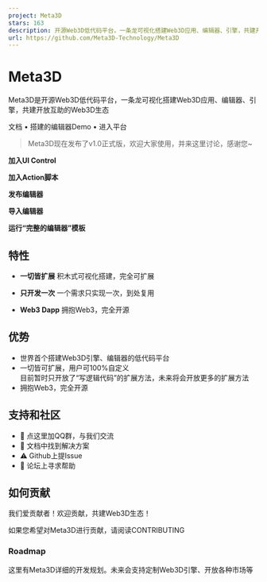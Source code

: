```yaml
---
project: Meta3D
stars: 163
description: 开源Web3D低代码平台，一条龙可视化搭建Web3D应用、编辑器、引擎，共建开放互助的Web3D生态
url: https://github.com/Meta3D-Technology/Meta3D
---
```


Meta3D
======

Meta3D是开源Web3D低代码平台，一条龙可视化搭建Web3D应用、编辑器、引擎，共建开放互助的Web3D生态

文档 • 搭建的编辑器Demo • 进入平台

> Meta3D现在发布了v1.0正式版，欢迎大家使用，并来这里讨论，感谢您~

**加入UI Control**

**加入Action脚本**

**发布编辑器**

**导入编辑器**

**运行“完整的编辑器”模板**

特性
--

-   **一切皆扩展** 积木式可视化搭建，完全可扩展
    
-   **只开发一次** 一个需求只实现一次，到处复用
    
-   **Web3 Dapp** 拥抱Web3，完全开源
    

优势
--

-   世界首个搭建Web3D引擎、编辑器的低代码平台
-   一切皆可扩展，用户可100%自定义  
    目前暂时只开放了“写逻辑代码”的扩展方法，未来将会开放更多的扩展方法
-   拥抱Web3，完全开源

支持和社区
-----

-   💬 点这里加QQ群，与我们交流
-   📄 文档中找到解决方案
-   ⚠️ Github上提Issue
-   👾 论坛上寻求帮助

如何贡献
----

我们爱贡献者！欢迎贡献，共建Web3D生态！

如果您希望对Meta3D进行贡献，请阅读CONTRIBUTING

### Roadmap

这里有Meta3D详细的开发规划。未来会支持定制Web3D引擎、开放各种市场等
